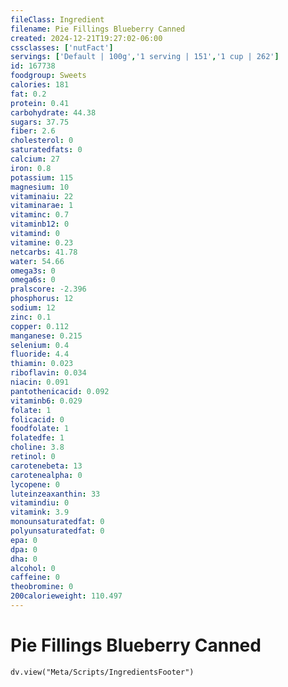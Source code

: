 ```yaml
---
fileClass: Ingredient
filename: Pie Fillings Blueberry Canned
created: 2024-12-21T19:27:02-06:00
cssclasses: ['nutFact']
servings: ['Default | 100g','1 serving | 151','1 cup | 262']
id: 167738
foodgroup: Sweets
calories: 181
fat: 0.2
protein: 0.41
carbohydrate: 44.38
sugars: 37.75
fiber: 2.6
cholesterol: 0
saturatedfats: 0
calcium: 27
iron: 0.8
potassium: 115
magnesium: 10
vitaminaiu: 22
vitaminarae: 1
vitaminc: 0.7
vitaminb12: 0
vitamind: 0
vitamine: 0.23
netcarbs: 41.78
water: 54.66
omega3s: 0
omega6s: 0
pralscore: -2.396
phosphorus: 12
sodium: 12
zinc: 0.1
copper: 0.112
manganese: 0.215
selenium: 0.4
fluoride: 4.4
thiamin: 0.023
riboflavin: 0.034
niacin: 0.091
pantothenicacid: 0.092
vitaminb6: 0.029
folate: 1
folicacid: 0
foodfolate: 1
folatedfe: 1
choline: 3.8
retinol: 0
carotenebeta: 13
carotenealpha: 0
lycopene: 0
luteinzeaxanthin: 33
vitamindiu: 0
vitamink: 3.9
monounsaturatedfat: 0
polyunsaturatedfat: 0
epa: 0
dpa: 0
dha: 0
alcohol: 0
caffeine: 0
theobromine: 0
200calorieweight: 110.497
---
```


# Pie Fillings Blueberry Canned

```dataviewjs
dv.view("Meta/Scripts/IngredientsFooter")
```